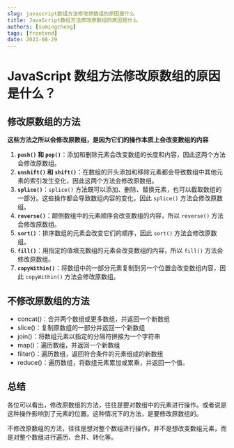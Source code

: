 ```yaml
---
slug: javascript数组方法修改原数组的原因是什么
title: JavaScript数组方法修改原数组的原因是什么
authors: [sumingcheng]
tags: [frontend]
date: 2023-08-29
---
```


# JavaScript 数组方法修改原数组的原因是什么？

## 修改原数组的方法

**这些方法之所以会修改原数组，是因为它们的操作本质上会改变数组的内容**

1. **`push()` 和 `pop()`**：添加和删除元素会改变数组的长度和内容，因此这两个方法会修改原数组。
2. **`unshift()` 和 `shift()`**：在数组的开头添加和移除元素都会导致数组中其他元素的索引发生变化，因此这两个方法会修改原数组。
3. **`splice()`**：`splice()` 方法既可以添加、删除、替换元素，也可以截取数组的一部分。这些操作都会导致数组内容的变化，因此 `splice()` 方法会修改原数组。
4. **`reverse()`**：颠倒数组中的元素顺序会改变数组的内容，所以 `reverse()` 方法会修改原数组。
5. **`sort()`**：排序数组的元素会改变它们的顺序，因此 `sort()` 方法会修改原数组。
6. **`fill()`**：用指定的值填充数组的元素会改变数组的内容，所以 `fill()` 方法会修改原数组。
7. **`copyWithin()`**：将数组中的一部分元素复制到另一个位置会改变数组内容，因此 `copyWithin()` 方法会修改原数组。

## 不修改原数组的方法

- concat()：合并两个数组或更多数组，并返回一个新数组
- slice()：复制原数组的一部分并返回一个新数组
- join()：将数组元素以指定的分隔符拼接为一个字符串
- map()：遍历数组，并返回一个新数组
- filter()：遍历数组，返回符合条件的元素组成的新数组
- reduce()：遍历数组，将数组元素累加或累乘，并返回一个值。

## 总结

各位可以看出，修改原数组的方法，往往是要对数组中的元素进行操作。或者说是这种操作影响到了元素的位置。这种情况下的方法，是要修改原数组的。

不修改原数组的方法，往往是想对整个数组进行操作。并不是想改变数组元素，而是对整个数组进行遍历、合并、转化等。
